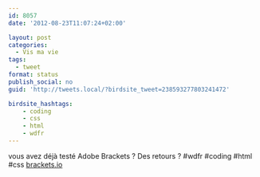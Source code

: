 ```yaml
---
id: 8057
date: '2012-08-23T11:07:24+02:00'

layout: post
categories:
  - Vis ma vie
tags:
  - tweet
format: status
publish_social: no
guid: 'http://tweets.local/?birdsite_tweet=238593277803241472'

birdsite_hashtags:
    - coding
    - css
    - html
    - wdfr
---
```


vous avez déjà testé Adobe Brackets ? Des retours ? #wdfr #coding #html #css [brackets.io](http://brackets.io/)